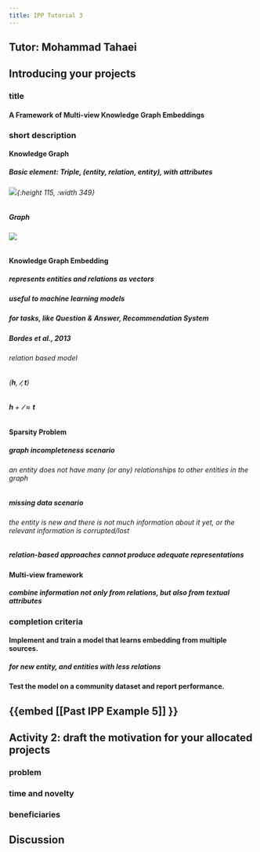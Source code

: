 ```yaml
---
title: IPP Tutorial 3
---
```


## Tutor: Mohammad Tahaei
## **Introducing** your projects
### title
#### A Framework of Multi-view Knowledge Graph Embeddings
### short description
#### Knowledge Graph
##### Basic element: Triple, (entity, relation, entity), with attributes
###### ![](https://gitee.com/zhang-weijian-97/pic-go-bed/raw/master/assets/20210221204209.png){:height 115, :width 349}
##### Graph
###### ![](https://gitee.com/zhang-weijian-97/pic-go-bed/raw/master/assets/20210221202458.png)
#### Knowledge Graph Embedding
##### represents entities and relations as vectors
##### useful to machine learning models
##### for tasks, like Question & Answer, Recommendation System
##### Bordes et al., 2013
###### relation based model
###### $(\boldsymbol{h}, \boldsymbol{\mathscr{l}}, \boldsymbol{t})$
###### $\boldsymbol{h} + \boldsymbol{\mathscr{l}} \approx \boldsymbol{t}$
#### Sparsity Problem
##### graph incompleteness scenario
###### an entity does not have many (or any) relationships to other entities in the graph
##### missing data scenario
###### the entity is new and there is not much information about it yet, or the relevant information is corrupted/lost
##### relation-based approaches cannot produce adequate representations
#### Multi-view framework
##### combine information not only from **relations**, but also from **textual attributes**
### completion criteria
#### Implement and train a model that learns embedding from multiple sources.
##### for new entity, and entities with less relations
#### Test the model on a community dataset and report performance.
## {{embed [[Past IPP Example 5]] }}
## Activity 2: draft the **motivation** for your allocated projects
### problem
### time and novelty
### beneficiaries
## Discussion
###
